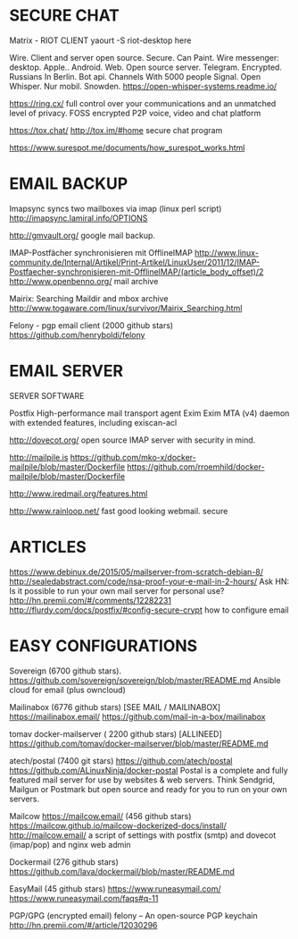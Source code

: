 # SECURE CHAT

Matrix - RIOT CLIENT
yaourt -S riot-desktop here

Wire. Client and server open source. Secure. Can Paint. Wire messenger: desktop.  Apple.. Android. Web. Open source server.
Telegram.  Encrypted. Russians In Berlin.  Bot api. Channels With 5000 people
Signal. Open Whisper.  Nur mobil. Snowden. https://open-whisper-systems.readme.io/

https://ring.cx/ full control over your communications and an unmatched level of privacy. FOSS encrypted P2P voice, video and chat platform

https://tox.chat/
http://tox.im/#home secure chat program

https://www.surespot.me/documents/how_surespot_works.html


# EMAIL BACKUP

Imapsync syncs two mailboxes via imap (linux perl script)
http://imapsync.lamiral.info/OPTIONS

http://gmvault.org/  google mail backup.

IMAP-Postfächer synchronisieren mit OfflineIMAP http://www.linux-community.de/Internal/Artikel/Print-Artikel/LinuxUser/2011/12/IMAP-Postfaecher-synchronisieren-mit-OfflineIMAP/(article_body_offset)/2
http://www.openbenno.org/ mail archive

Mairix: Searching Maildir and mbox archive
http://www.togaware.com/linux/survivor/Mairix_Searching.html

Felony - pgp email client (2000 github stars)
https://github.com/henryboldi/felony



# EMAIL SERVER


SERVER SOFTWARE

Postfix High-performance mail transport agent
Exim Exim MTA (v4) daemon with extended features, including exiscan-acl

http://dovecot.org/  open source IMAP server with security in mind.

http://mailpile.is  https://github.com/mko-x/docker-mailpile/blob/master/Dockerfile
https://github.com/rroemhild/docker-mailpile/blob/master/Dockerfile

http://www.iredmail.org/features.html

http://www.rainloop.net/
fast
good looking webmail.
secure


# ARTICLES
https://www.debinux.de/2015/05/mailserver-from-scratch-debian-8/
http://sealedabstract.com/code/nsa-proof-your-e-mail-in-2-hours/
Ask HN: Is it possible to run your own mail server for personal use? http://hn.premii.com/#/comments/12282231
http://flurdy.com/docs/postfix/#config-secure-crypt how to configure email

# EASY CONFIGURATIONS

Sovereign (6700 github stars).
https://github.com/sovereign/sovereign/blob/master/README.md
Ansible cloud for email (plus owncloud)

Mailinabox  (6776 github stars)   [SEE MAIL / MAILINABOX]
https://mailinabox.email/ 
https://github.com/mail-in-a-box/mailinabox

tomav docker-mailserver ( 2200 github stars)  [ALLINEED]
https://github.com/tomav/docker-mailserver/blob/master/README.md

atech/postal (7400 git stars)
https://github.com/atech/postal
https://github.com/ALinuxNinja/docker-postal
Postal is a complete and fully featured mail server for use by websites & web servers. Think Sendgrid, Mailgun or Postmark but open source and ready for you to run on your own servers.


Mailcow  https://mailcow.email/  (456 github stars)
https://mailcow.github.io/mailcow-dockerized-docs/install/
http://mailcow.email/ a script of settings with postfix (smtp) and dovecot (imap/pop) and nginx
web admin

Dockermail (276 github stars)
https://github.com/lava/dockermail/blob/master/README.md

EasyMail (45 github stars)
https://www.runeasymail.com/
https://www.runeasymail.com/faqs#q-11




PGP/GPG (encrypted email)
felony – An open-source PGP keychain http://hn.premii.com/#/article/12030296

